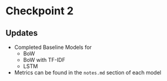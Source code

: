 # Checkpoint 2

## Updates

- Completed Baseline Models for
  - BoW
  - BoW with TF-IDF
  - LSTM
- Metrics can be found in the `notes.md` section of each model
